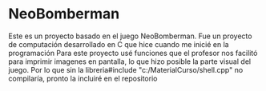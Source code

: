 # NeoBomberman
Este es un proyecto basado en el juego NeoBomberman. Fue un proyecto de computación desarrollado en C que hice cuando me inicié en la programación
Para este proyecto usé funciones que el profesor nos facilitó para imprimir imagenes en pantalla, lo que hizo posible la parte visual del juego. Por lo que sin la libreria#include "c:/MaterialCurso/shell.cpp" no compilaría, pronto la incluiré en el repositorio
